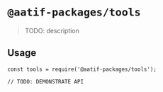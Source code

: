 # `@aatif-packages/tools`

> TODO: description

## Usage

```
const tools = require('@aatif-packages/tools');

// TODO: DEMONSTRATE API
```
